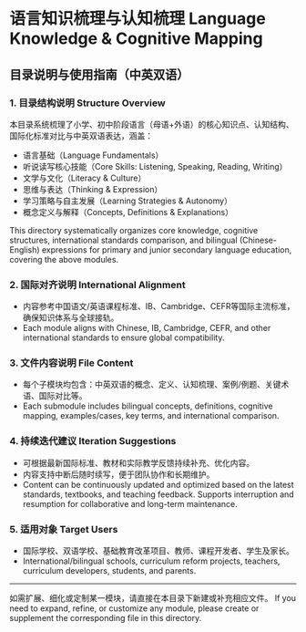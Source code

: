 # 语言知识梳理与认知梳理 Language Knowledge & Cognitive Mapping

## 目录说明与使用指南（中英双语）

### 1. 目录结构说明 Structure Overview

本目录系统梳理了小学、初中阶段语言（母语+外语）的核心知识点、认知结构、国际化标准对比与中英双语表达，涵盖：

- 语言基础（Language Fundamentals）
- 听说读写核心技能（Core Skills: Listening, Speaking, Reading, Writing）
- 文学与文化（Literacy & Culture）
- 思维与表达（Thinking & Expression）
- 学习策略与自主发展（Learning Strategies & Autonomy）
- 概念定义与解释（Concepts, Definitions & Explanations）

This directory systematically organizes core knowledge, cognitive structures, international standards comparison, and bilingual (Chinese-English) expressions for primary and junior secondary language education, covering the above modules.

### 2. 国际对齐说明 International Alignment

- 内容参考中国语文/英语课程标准、IB、Cambridge、CEFR等国际主流标准，确保知识体系与全球接轨。
- Each module aligns with Chinese, IB, Cambridge, CEFR, and other international standards to ensure global compatibility.

### 3. 文件内容说明 File Content

- 每个子模块均包含：中英双语的概念、定义、认知梳理、案例/例题、关键术语、国际对比等。
- Each submodule includes bilingual concepts, definitions, cognitive mapping, examples/cases, key terms, and international comparison.

### 4. 持续迭代建议 Iteration Suggestions

- 可根据最新国际标准、教材和实际教学反馈持续补充、优化内容。
- 内容支持中断后随时续写，便于团队协作和长期维护。
- Content can be continuously updated and optimized based on the latest standards, textbooks, and teaching feedback. Supports interruption and resumption for collaborative and long-term maintenance.

### 5. 适用对象 Target Users

- 国际学校、双语学校、基础教育改革项目、教师、课程开发者、学生及家长。
- International/bilingual schools, curriculum reform projects, teachers, curriculum developers, students, and parents.

---

如需扩展、细化或定制某一模块，请直接在本目录下新建或补充相应文件。
If you need to expand, refine, or customize any module, please create or supplement the corresponding file in this directory.
